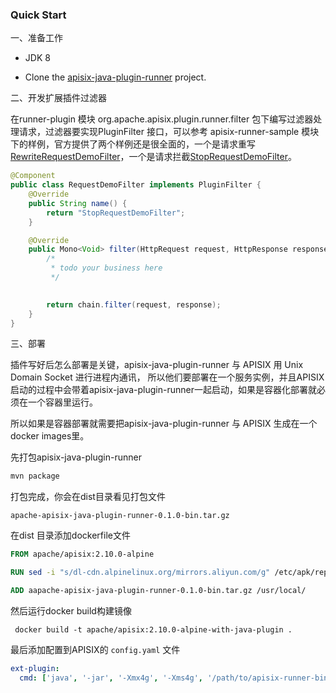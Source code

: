 ### Quick Start

一、准备工作

* JDK 8

* Clone the [apisix-java-plugin-runner](https://github.com/apache/apisix-java-plugin-runner) project.

二、开发扩展插件过滤器

在runner-plugin 模块 org.apache.apisix.plugin.runner.filter 包下编写过滤器处理请求，过滤器要实现PluginFilter 接口，可以参考 apisix-runner-sample 模块下的样例，官方提供了两个样例还是很全面的，一个是请求重写[RewriteRequestDemoFilter](https://github.com/apache/apisix-java-plugin-runner/blob/main/sample/src/main/java/org/apache/apisix/plugin/runner/filter/RewriteRequestDemoFilter.java)，一个是请求拦截[StopRequestDemoFilter](https://github.com/apache/apisix-java-plugin-runner/blob/main/sample/src/main/java/org/apache/apisix/plugin/runner/filter/StopRequestDemoFilter.java)。

```java
@Component
public class RequestDemoFilter implements PluginFilter {
    @Override
    public String name() {
        return "StopRequestDemoFilter";
    }

    @Override
    public Mono<Void> filter(HttpRequest request, HttpResponse response, PluginFilterChain chain) {
        /*
         * todo your business here
         */

        
        return chain.filter(request, response);
    }
}
```

三、部署

插件写好后怎么部署是关键，apisix-java-plugin-runner 与 APISIX 用 Unix Domain Socket 进行进程内通讯，
所以他们要部署在一个服务实例，并且APISIX启动的过程中会带着apisix-java-plugin-runner一起启动，如果是容器化部署就必须在一个容器里运行。

所以如果是容器部署就需要把apisix-java-plugin-runner 与 APISIX 生成在一个docker images里。

先打包apisix-java-plugin-runner

```bash
mvn package
```

打包完成，你会在dist目录看见打包文件

```
apache-apisix-java-plugin-runner-0.1.0-bin.tar.gz
```

在dist 目录添加dockerfile文件

```dockerfile
FROM apache/apisix:2.10.0-alpine

RUN sed -i "s/dl-cdn.alpinelinux.org/mirrors.aliyun.com/g" /etc/apk/repositories && apk add --no-cache openjdk8-jre

ADD aapache-apisix-java-plugin-runner-0.1.0-bin.tar.gz /usr/local/

```

然后运行docker build构建镜像

```shell
 docker build -t apache/apisix:2.10.0-alpine-with-java-plugin .
```

最后添加配置到APISIX的 `config.yaml` 文件

```yaml
ext-plugin:
  cmd: ['java', '-jar', '-Xmx4g', '-Xms4g', '/path/to/apisix-runner-bin/apisix-java-plugin-runner.jar']
```

